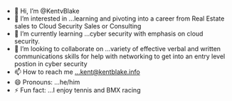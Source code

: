 - 👋 Hi, I’m @KentvBlake
- 👀 I’m interested in ...learning and pivoting into a career from Real Estate sales to Cloud Security Sales or Consulting
- 🌱 I’m currently learning ...cyber security with emphasis on cloud security.
- 💞️ I’m looking to collaborate on ...variety of effective verbal and written communications skills for help with networking to get into an entry level postion in cyber security
- 📫 How to reach me ...kent@kentblake.info
- 😄 Pronouns: ...he/him
- ⚡ Fun fact: ...I enjoy tennis and BMX racing

<!---
KentvBlake/KentvBlake is a ✨ special ✨ repository because its `README.md` (this file) appears on your GitHub profile.
You can click the Preview link to take a look at your changes.
--->
